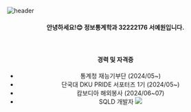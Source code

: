 ![header](https://capsule-render.vercel.app/api?type=Venom&color=96d1f8&text=YEWON's_Page)

<div align='center'>

#### 안녕하세요!😊 정보통계학과 32222176 서예원입니다.

<br/>

#### 경력 및 자격증 
- 통계청 재능기부단 (2024/05~)
- 단국대 DKU PRIDE 서포터즈 1기 (2024/05~)
- 캄보디아 해외봉사 (2024/06~07)
- SQLD 개발자
  <img src="https://img.shields.io/badge/MySQL-4479A1?style=for-the-badge&logo=MySQL&logoColor=white">
  


</div>
